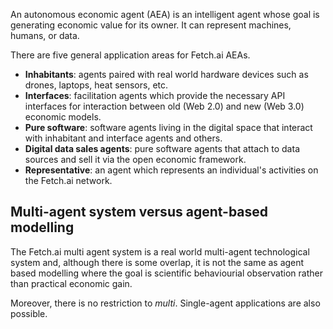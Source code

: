 An autonomous economic agent (AEA) is an intelligent agent whose goal is generating economic value for its owner. It can represent machines, humans, or data. 

There are five general application areas for Fetch.ai AEAs.

* **Inhabitants**: agents paired with real world hardware devices such as drones, laptops, heat sensors, etc.
* **Interfaces**: facilitation agents which provide the necessary API interfaces for interaction between old (Web 2.0) and new (Web 3.0) economic models.
* **Pure software**: software agents living in the digital space that interact with inhabitant and interface agents and others.
* **Digital data sales agents**: pure software agents that attach to data sources and sell it via the open economic framework.
* **Representative**: an agent which represents an individual's activities on the Fetch.ai network.

## Multi-agent system versus agent-based modelling

The Fetch.ai multi agent system is a real world multi-agent technological system and, although there is some overlap, it is not the same as agent based modelling where the goal is scientific behaviourial observation rather than practical economic gain.

Moreover, there is no restriction to *multi*. Single-agent applications are also possible.




<br />